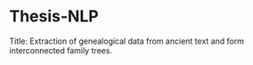 # Thesis-NLP
Title: Extraction of genealogical data from ancient text and form interconnected family trees.

